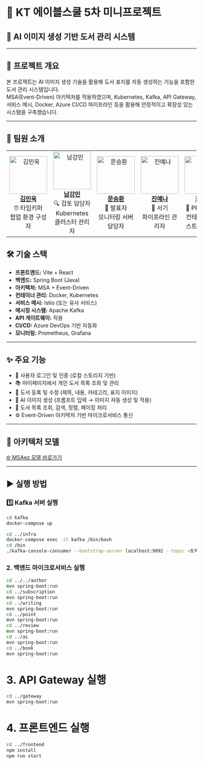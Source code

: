# 🚀 KT 에이블스쿨 5차 미니프로젝트  
## 🎨 AI 이미지 생성 기반 도서 관리 시스템

---

## 📌 프로젝트 개요  
본 프로젝트는 AI 이미지 생성 기술을 활용해 도서 표지를 자동 생성하는 기능을 포함한 도서 관리 시스템입니다.  
MSA(Event-Driven) 아키텍처를 적용하였으며, Kubernetes, Kafka, API Gateway, 서비스 메시, Docker, Azure CI/CD 파이프라인 등을 활용해 안정적이고 확장성 있는 시스템을 구축했습니다.

---

## 👥 팀원 소개

<table>
  <tr>
    <td align="center">
      <a href="https://github.com/ok-jam">
        <img src="https://github.com/ok-jam.png" width="100px;" alt="김민욱"/>
        <br /><b>김민욱</b>
      </a>
      <br />⏰ 타임키퍼<br />협업 환경 구성자
    </td>
    <td align="center">
      <a href="https://github.com/namgangmin">
        <img src="https://github.com/namgangmin.png" width="100px;" alt="남강민"/>
        <br /><b>남강민</b>
      </a>
      <br />🔍 검토 담당자<br />Kubernetes 클러스터 관리자
    </td>
    <td align="center">
      <a href="https://github.com/munseunghwan">
        <img src="https://github.com/munseunghwan.png" width="100px;" alt="문승환"/>
        <br /><b>문승환</b>
      </a>
      <br />📢 발표자<br />모니터링 서버 담당자
    </td>
    <td align="center">
      <a href="https://github.com/jinyena">
        <img src="https://github.com/jinyena.png" width="100px;" alt="진예나"/>
        <br /><b>진예나</b>
      </a>
      <br />📝 서기<br />파이프라인 관리자
    </td>
    <td align="center">
      <a href="https://github.com/jaeeyun103">
        <img src="https://github.com/jaeeyun103.png" width="100px;" alt="최재윤"/>
        <br /><b>최재윤</b>
      </a>
      <br />🎨 PPT 제작자<br />컨테이너 레지스트리 관리자
    </td>
    <td align="center">
      <a href="https://github.com/201924611">
        <img src="https://github.com/201924611.png" width="100px;" alt="허진수"/>
        <br /><b>허진수</b>
      </a>
      <br />🧑‍✈️ 조장<br />서브 도메인 Owner
    </td>
  </tr>
</table>

## 🛠 기술 스택

- **프론트엔드:** Vite + React  
- **백엔드:** Spring Boot (Java)  
- **아키텍처:** MSA + Event-Driven  
- **컨테이너 관리:** Docker, Kubernetes  
- **서비스 메시:** Istio (또는 유사 서비스)  
- **메시징 시스템:** Apache Kafka  
- **API 게이트웨이:** 적용  
- **CI/CD:** Azure DevOps 기반 자동화  
- **모니터링:** Prometheus, Grafana  

---

## ✨ 주요 기능

- 🔐 사용자 로그인 및 인증 (로컬 스토리지 기반)  
- 📚 마이페이지에서 개인 도서 목록 조회 및 관리  
- 📝 도서 등록 및 수정 (제목, 내용, 카테고리, 표지 이미지)  
- 🤖 AI 이미지 생성 (프롬프트 입력 → 이미지 자동 생성 및 적용)  
- 🔎 도서 목록 조회, 검색, 정렬, 페이징 처리  
- ⚙️ Event-Driven 아키텍처 기반 마이크로서비스 통신  

---

## 🔗 아키텍처 모델  
[🌐 MSAez 모델 바로가기](https://www.msaez.io/#/117431677/storming/f493bb3e3f53e3347de5cce4b7f8b54a)

---

## ▶️ 실행 방법

### 1️⃣ Kafka 서버 실행  
```bash
cd kafka
docker-compose up

cd ../infra
docker-compose exec -it kafka /bin/bash
cd /bin
./kafka-console-consumer --bootstrap-server localhost:9092 --topic <토픽명>
```

### 2. 백엔드 마이크로서비스 실행
```bash
cd ../../author
mvn spring-boot:run
cd ../subscription
mvn spring-boot:run
cd ../writing
mvn spring-boot:run
cd ../point
mvn spring-boot:run
cd ../review
mvn spring-boot:run
cd ../ai
mvn spring-boot:run
cd ../book
mvn spring-boot:run
```

# 3. API Gateway 실행
```bash
cd ../gateway
mvn spring-boot:run
```
# 4. 프론트엔드 실행
```bash
cd ../frontend
npm install
npm run start
```
